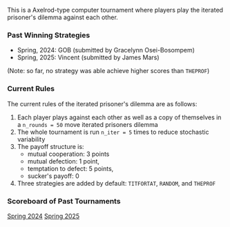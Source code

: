 This is a Axelrod-type computer tournament where players play the iterated prisoner's dilemma against each other. 

### Past Winning Strategies

- Spring, 2024: GOB (submitted by Gracelynn Osei-Bosompem)
- Spring, 2025: Vincent (submitted by James Mars)

(Note: so far, no strategy was able achieve higher scores than `THEPROF`)

### Current Rules 

The current rules of the iterated prisoner's dilemma are as follows:

1. Each player plays against each other as well as a copy of themselves in a `n_rounds = 50` move iterated prisoners dilemma
2. The whole tournament is run `n_iter = 5` times to reduce stochastic variability
3. The payoff structure is:
    - mutual cooperation: 3 points
    - mutual defection: 1 point,
    - temptation to defect: 5 points,
    - sucker's payoff: 0
4. Three strategies are added by default: `TITFORTAT`, `RANDOM`, and `THEPROF`

### Scoreboard of Past Tournaments

[Spring 2024](https://github.com/baruuum/IPDgame/blob/main//logs/log2024Spring.log)
[Spring 2025](https://github.com/baruuum/IPDgame/blob/main//logs/log2025Spring.log)

